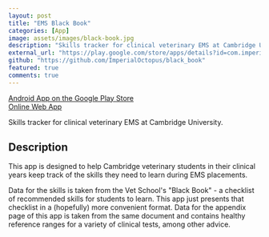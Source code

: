 ```yaml
---
layout: post
title: "EMS Black Book"
categories: [App]
image: assets/images/black-book.jpg
description: "Skills tracker for clinical veterinary EMS at Cambridge University."
external_url: "https://play.google.com/store/apps/details?id=com.imperialoctopus.black_book"
github: "https://github.com/ImperialOctopus/black_book"
featured: true
comments: true
---
```


[Android App on the Google Play Store](https://play.google.com/store/apps/details?id=com.imperialoctopus.black_book)\
[Online Web App](https://apps.imperialoctopus.com/black-book)

Skills tracker for clinical veterinary EMS at Cambridge University.

## Description

This app is designed to help Cambridge veterinary students in their clinical years keep track of the skills they need to learn during EMS placements.

Data for the skills is taken from the Vet School's "Black Book" - a checklist of recommended skills for students to learn. This app just presents that checklist in a (hopefully) more convenient format. Data for the appendix page of this app is taken from the same document and contains healthy reference ranges for a variety of clinical tests, among other advice.
